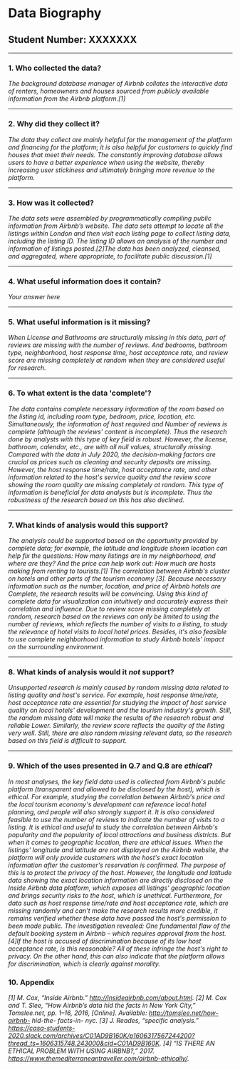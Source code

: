 # Data Biography

## Student Number: XXXXXXX

---

### 1. Who collected the data?

_The background database manager of Airbnb collates the interactive data of renters, homeowners and houses sourced from publicly available information from the Airbnb platform.[1]_

---

### 2. Why did they collect it?

_The data they collect are mainly helpful for the management of the platform and financing for the platform; it is also helpful for customers to quickly find houses that meet their needs. The constantly improving database allows users to have a better experience when using the website, thereby increasing user stickiness and ultimately bringing more revenue to the platform._

---

### 3. How was it collected?

_The data sets were assembled by programmatically compiling public information from Airbnb’s website. The data sets attempt to locate all the listings within London and then visit each listing page to collect listing data, including the listing ID. The listing ID allows an analysis of the number and information of listings posted.[2]The data has been analyzed, cleansed, and aggregated, where appropriate, to facilitate public discussion.[1]_

---

### 4. What useful information does it contain?


_Your answer here_

---

### 5. What useful information is it missing?

_When License and Bathrooms are structurally missing in this data, part of reviews are missing with the number of reviews. And bedrooms, bathroom type, neighborhood, host response time, host acceptance rate, and review score are missing completely at random when they are considered useful for research._

---

### 6. To what extent is the data 'complete'?

_The data contains complete necessary information of the room based on the listing id, including room type, bedroom, price, location, etc. Simultaneously, the information of host required and Number of reviews is complete (although the reviews' content is incomplete). Thus the research done by analysts with this type of key field is robust. However, the license, bathroom, calendar, etc., are with all null values, structurally missing. Compared with the data in July 2020, the decision-making factors are crucial as prices such as cleaning and security deposits are missing. However, the host response time/rate, host acceptance rate, and other information related to the host's service quality and the review score showing the room quality are missing completely at random. This type of information is beneficial for data analysts but is incomplete. Thus the robustness of the research based on this has also declined._

---

### 7. What kinds of analysis would this support?

_The analysis could be supported based on the opportunity provided by complete data; for example, the latitude and longitude shown location can help fix the questions: How many listings are in my neighborhood, and where are they? And the price can help work out: How much are hosts making from renting to tourists.[1] The correlation between Airbnb's cluster on hotels and other parts of the tourism economy [3]. Because necessary information such as the number, location, and price of Airbnb hotels are Complete, the research results will be convincing. Using this kind of complete data for visualization can intuitively and accurately express their correlation and influence. Due to review score missing completely at random, research based on the reviews can only be limited to using the number of reviews, which reflects the number of visits to a listing, to study the relevance of hotel visits to local hotel prices. Besides, it's also feasible to use complete neighborhood information to study Airbnb hotels' impact on the surrounding environment._

---

### 8. What kinds of analysis would it _not_ support?

_Unsupported research is mainly caused by random missing data related to listing quality and host's service. For example, host response time/rate, host acceptance rate are essential for studying the impact of host service quality on local hotels' development and the tourism industry's growth. Still, the random missing data will make the results of the research robust and reliable Lower. Similarly, the review score reflects the quality of the listing very well. Still, there are also random missing relevant data, so the research based on this field is difficult to support._

---

### 9. Which of the uses presented in Q.7 and Q.8 are _ethical_?

_In most analyses, the key field data used is collected from Airbnb's public platform (transparent and allowed to be disclosed by the host), which is ethical. For example, studying the correlation between Airbnb's price and the local tourism economy's development can reference local hotel planning, and people will also strongly support it. It is also considered feasible to use the number of reviews to indicate the number of visits to a listing. It is ethical and useful to study the correlation between Airbnb's popularity and the popularity of local attractions and business districts. But when it comes to geographic location, there are ethical issues. When the listings' longitude and latitude are not displayed on the Airbnb website, the platform will only provide customers with the host's exact location information after the customer's reservation is confirmed. The purpose of this is to protect the privacy of the host. However, the longitude and latitude data showing the exact location information are directly disclosed on the Inside Airbnb data platform, which exposes all listings' geographic location and brings security risks to the host, which is unethical. Furthermore, for data such as host response time/rate and host acceptance rate, which are missing randomly and can't make the research results more credible, it remains verified whether these data have passed the host's permission to been made public. The investigation revealed: One fundamental flaw of the default booking system in Airbnb – which requires approval from the host. [4]If the host is accused of discrimination because of its low host acceptance rate, is this reasonable? All of these infringe the host's right to privacy. On the other hand, this can also indicate that the platform allows for discrimination, which is clearly against morality._

 
### 10. Appendix

_[1]	M. Cox, “Inside Airbnb.” http://insideairbnb.com/about.html.
[2]	M. Cox and T. Slee, “How Airbnb’s data hid the facts in New York City,” Tomslee.net, pp. 1–16, 2016, [Online]. Available: http://tomslee.net/how-airbnb- hid-the- facts-in- nyc.
[3]	J. Reades, “specific analysis.” https://casa-students-2020.slack.com/archives/C01AD9B160K/p1606317567244200?thread_ts=1606315748.243000&cid=C01AD9B160K.
[4]	“IS THERE AN ETHICAL PROBLEM WITH USING AIRBNB?,” 2017. https://www.themediterraneantraveller.com/airbnb-ethically/._

